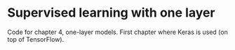 # Supervised learning with one layer

Code for chapter 4, one-layer models.
First chapter where Keras is used (on top of TensorFlow).
